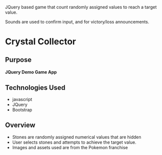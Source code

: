 JQuery based game that count randomly assigned values to reach a target value.

Sounds are used to confirm input, and for victory/loss announcements.


# Crystal Collector

## Purpose
#### JQuery Demo Game App

## Technologies Used
* javascript
* JQuery
* Bootstrap
  
## Overview
* Stones are randomly assigned numerical values that are hidden
* User selects stones and attempts to achieve the target value.
* Images and assets used are from the Pokemon franchise
